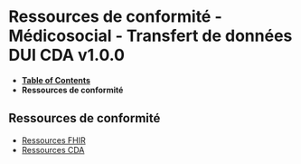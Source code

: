# Ressources de conformité - Médicosocial - Transfert de données DUI CDA v1.0.0

* [**Table of Contents**](toc.md)
* **Ressources de conformité**

## Ressources de conformité

* [Ressources FHIR](artifacts.md)
* [Ressources CDA](ressources_cda.md)

